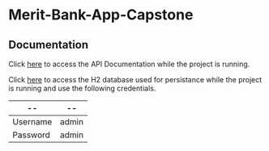 # Merit-Bank-App-Capstone

## Documentation

Click [here](http://localhost:8080/swagger-ui/) to access the API Documentation while the project is running.

Click [here](http://localhost:8080/h2-console/) to access the H2 database used for persistance while the project is running and use the following credentials. 

-- | --
----- | ------
Username | admin
Password | admin

